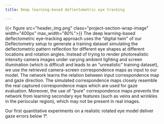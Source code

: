 ```yaml
---
title: Deep learning-based deflectometric eye tracking 

---
```

{{< figure src="header_img.png" class="project-section-wrap-image" width="400px" max_width="80%">}}
The deep learning-based deflectometric eye-tracking approach uses the “digital twin" of our Deflectometry setup to generate a training dataset simulating the deflectometric pattern reflection for different eye shapes at different locations and rotation angles. Instead of trying to render photorealistic intensity camera images under varying ambient lighting and screen illumination (which is difficult and leads to an “unrealistic" training dataset), we use the retrieved camera-screen correspondence maps as input to our model. The network learns the relation between input correspondence map and gaze direction. The simulated correspondence maps closely resemble the real captured correspondence maps which are used for gaze evaluation. Moreover, the use of “pure" correspondence maps prevents the network from learning secondary eye features (such as veins and wrinkles in the periocular region), which may not be present in real images. 

Our first quantitative experiments on a realistic rotated eye model deliver gaze errors below 1°.  